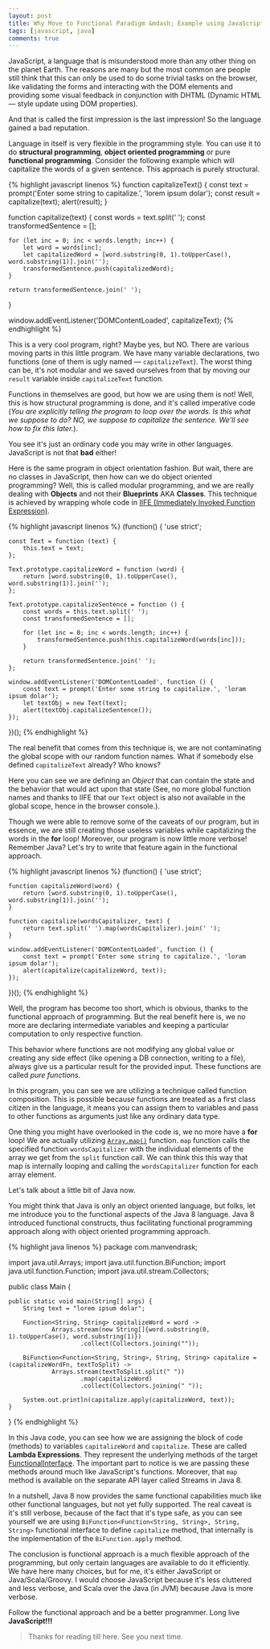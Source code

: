 ```yaml
---
layout: post
title: Why Move to Functional Paradigm &mdash; Example using JavaScript and Java 8
tags: [javascript, java]
comments: true
---
```


JavaScript, a language that is misunderstood more than any other thing on the planet Earth. The reasons are many but the most common are people still think that this can only be used to do some trivial tasks on the browser, like validating the forms and interacting with the DOM elements and providing some visual feedback in conjunction with DHTML (Dynamic HTML &mdash; style update using DOM properties).

And that is called the first impression is the last impression! So the language gained a bad reputation.

Language in itself is very flexible in the programming style. You can use it to do **structural programming**, **object oriented programming** or pure **functional programming**. Consider the following example which will capitalize the words of a given sentence. This approach is purely structural.

{% highlight javascript linenos %}
function capitalizeText() {
    const text = prompt('Enter some string to capitalize.', 'lorem ipsum dolar');
    const result = capitalize(text);
    alert(result);
}

function capitalize(text) {
    const words = text.split(' ');
    const transformedSentence = [];

    for (let inc = 0; inc < words.length; inc++) {
        let word = words[inc];
        let capitalizedWord = [word.substring(0, 1).toUpperCase(), word.substring(1)].join('');
        transformedSentence.push(capitalizedWord);
    }

    return transformedSentence.join(' ');
}

window.addEventListener('DOMContentLoaded', capitalizeText);
{% endhighlight %}

This is a very cool program, right? Maybe yes, but NO. There are various moving parts in this little program. We have many variable declarations, two functions (one of them is ugly named &mdash; `capitalizeText`). The worst thing can be, it's not modular and we saved ourselves from that by moving our `result` variable inside `capitalizeText` function.

Functions in themselves are good, but how we are using them is not! Well, this is how structural programming is done, and it's called imperative code (*You are explicitly telling the program to loop over the words. Is this what we suppose to do? NO, we suppose to capitalize the sentence. We'll see how to fix this later.*).

You see it's just an ordinary code you may write in other languages. JavaScript is not that **bad** either!

Here is the same program in object orientation fashion. But wait, there are no classes in JavaScript, then how can we do object oriented programming? Well, this is called modular programming, and we are really dealing with **Objects** and not their **Blueprints** AKA **Classes**. This technique is achieved by wrapping whole code in [IIFE (Immediately Invoked Function Expression)](https://developer.mozilla.org/en-US/docs/Glossary/IIFE).

{% highlight javascript linenos %}
(function() {
    'use strict';

    const Text = function (text) {
        this.text = text;
    };

    Text.prototype.capitalizeWord = function (word) {
        return [word.substring(0, 1).toUpperCase(), word.substring(1)].join('');
    };

    Text.prototype.capitalizeSentence = function () {
        const words = this.text.split(' ');
        const transformedSentence = [];

        for (let inc = 0; inc < words.length; inc++) {
            transformedSentence.push(this.capitalizeWord(words[inc]));
        }

        return transformedSentence.join(' ');
    };

    window.addEventListener('DOMContentLoaded', function () {
        const text = prompt('Enter some string to capitalize.', 'loram ipsum dolar');
        let textObj = new Text(text);
        alert(textObj.capitalizeSentence());
    });
})();
{% endhighlight %}

The real benefit that comes from this technique is, we are not contaminating the global scope with our random function names. What if somebody else defined `capitalizeText` already? Who knows?

Here you can see we are defining an *Object* that can contain the state and the behavior that would act upon that state (See, no more global function names and thanks to IIFE that our `Text` object is also not available in the global scope, hence in the browser console.).

Though we were able to remove some of the caveats of our program, but in essence, we are still creating those useless variables while capitalizing the words in the **for** loop! Moreover, our program is now little more verbose! Remember Java? Let's try to write that feature again in the functional approach.

{% highlight javascript linenos %}
(function() {
    'use strict';

    function capitalizeWord(word) {
        return [word.substring(0, 1).toUpperCase(), word.substring(1)].join('');
    }

    function capitalize(wordsCapitalizer, text) {
        return text.split(' ').map(wordsCapitalizer).join(' ');
    }

    window.addEventListener('DOMContentLoaded', function () {
        const text = prompt('Enter some string to capitalize.', 'loram ipsum dolar');
        alert(capitalize(capitalizeWord, text));
    });
})();
{% endhighlight %}

Well, the program has become too short, which is obvious, thanks to the functional approach of programming. But the real benefit here is, we no more are declaring intermediate variables and keeping a particular computation to only respective function. 

This behavior where functions are not modifying any global value or creating any side effect (like opening a DB connection, writing to a file), always give us a particular result for the provided input. These functions are called *pure functions*. 

In this program, you can see we are utilizing a technique called function composition. This is possible because functions are treated as a first class citizen in the language, it means you can assign them to variables and pass to other functions as arguments just like any ordinary data type. 

One thing you might have overlooked in the code is, we no more have a **for** loop! We are actually utilizing [`Array.map()`](https://developer.mozilla.org/en/docs/Web/JavaScript/Reference/Global_Objects/Array/map) function. `map` function calls the specified function `wordsCapitalizer` with the individual elements of the array we get from the `split` function call. We can think this this way that map is internally looping and calling the `wordsCapitalizer` function for each array element.

Let's talk about a little bit of Java now.

You might think that Java is only an object oriented language, but folks, let me introduce you to the functional aspects of the Java 8 language. Java 8 introduced functional constructs, thus facilitating functional programming approach along with object oriented programming approach.

{% highlight java linenos %}
package com.manvendrask;

import java.util.Arrays;
import java.util.function.BiFunction;
import java.util.function.Function;
import java.util.stream.Collectors;

public class Main {

    public static void main(String[] args) {
        String text = "lorem ipsum dolar";

        Function<String, String> capitalizeWord = word ->
                Arrays.stream(new String[]{word.substring(0, 1).toUpperCase(), word.substring(1)})
                        .collect(Collectors.joining(""));

        BiFunction<Function<String, String>, String, String> capitalize = (capitalizeWordFn, textToSplit) ->
                Arrays.stream(textToSplit.split(" "))
                        .map(capitalizeWord)
                        .collect(Collectors.joining(" "));

        System.out.println(capitalize.apply(capitalizeWord, text));
    }
}
{% endhighlight %}

In this Java code, you can see how we are assigning the block of code (methods) to variables `capitalizeWord` and `capitalize`. These are called **Lambda Expressions**. They represent the underlying methods of the target [FunctionalInterface](https://docs.oracle.com/javase/8/docs/api/java/lang/FunctionalInterface.html). The important part to notice is we are passing these methods around much like JavaScript's functions. Moreover, that `map` method is available on the separate API layer called Streams in Java 8.

In a nutshell, Java 8 now provides the same functional capabilities much like other functional languages, but not yet fully supported. The real caveat is it's still verbose, because of the fact that it's type safe, as you can see yourself we are using `BiFunction<Function<String, String>, String, String>` functional interface to define `capitalize` method, that internally is the implementation of the `BiFunction.apply` method.

The conclusion is functional approach is a much flexible approach of the programming, but only certain languages are available to do it efficiently. We have here many choices, but for me, it's either JavaScript or Java/Scala/Groovy. I would choose JavaScript because it's less cluttered and less verbose, and Scala over the Java (in JVM) because Java is more verbose.

Follow the functional approach and be a better programmer. Long live **JavaScript!!!**

>Thanks for reading till here. See you next time.

&nbsp;